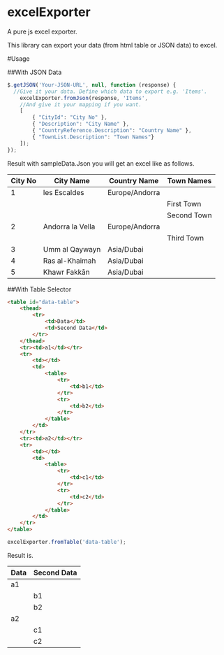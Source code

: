 # excelExporter
A pure js excel exporter.

This library can export your data (from html table or JSON data) to excel.

#Usage

##With JSON Data
```javascript
$.getJSON('Your-JSON-URL', null, function (response) {
  //Give it your data. Define which data to export e.g. 'Items'.
	excelExporter.fromJson(response, 'Items',
	//And give it your mapping if you want.
	[
		{ "CityId": "City No" },
		{ "Description": "City Name" },
		{ "CountryReference.Description": "Country Name" },
		{ "TownList.Description": "Town Names"}
	]);
});
```
Result with sampleData.Json you will get an excel like as follows.

City No |	City Name	|	Country Name	|	Town Names
-------	| -------------		|	------------	|	-----
1	|	les Escaldes	|	Europe/Andorra      
	|			|			| First Town
	|			|			| Second Town
2	|	Andorra la Vella	|	Europe/Andorra
	|			|			| Third Town
3	|	Umm al Qaywayn	|	Asia/Dubai
4	|	Ras al-Khaimah	|	Asia/Dubai
5	|	Khawr Fakkān	|	Asia/Dubai

##With Table Selector
```html
<table id="data-table">
	<thead>
		<tr>
			<td>Data</td>
			<td>Second Data</td>
		</tr>
	</thead>
	<tr><td>a1</td></tr>
	<tr>
		<td></td>
		<td>
			<table>
				<tr>
					<td>b1</td>
				</tr>
				<tr>
					<td>b2</td>
				</tr>
			</table>
		</td>
	</tr>
	<tr><td>a2</td></tr>
	<tr>
		<td></td>
		<td>
			<table>
				<tr>
					<td>c1</td>
				</tr>
				<tr>
					<td>c2</td>
				</tr>
			</table>
		</td>
	</tr>
</table>
```
	
```javascript
excelExporter.fromTable('data-table');
```

Result is.

Data		|	Second Data
------------	|	-------------
a1		|
		|	b1
		|	b2
a2		|
		|	c1
		|	c2
